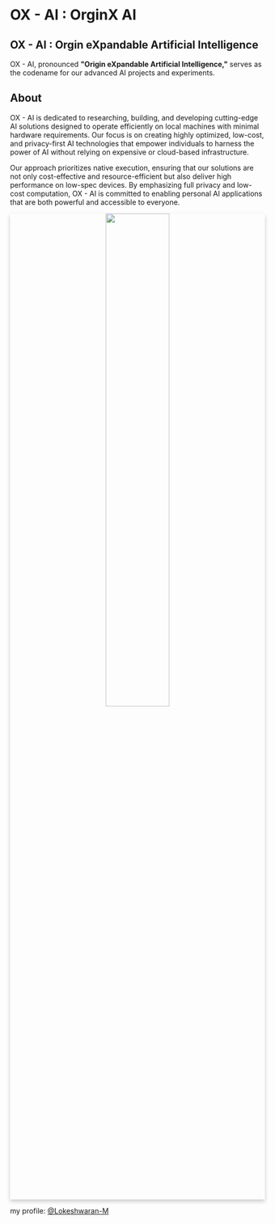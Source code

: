 
# OX - AI  : OrginX AI

## OX - AI : **Orgin eXpandable Artificial Intelligence**

OX - AI, pronounced **"Origin eXpandable Artificial Intelligence,"** serves as the codename for our advanced AI projects and experiments.

## About

OX - AI is dedicated to researching, building, and developing cutting-edge AI solutions designed to operate efficiently on local machines with minimal hardware requirements. Our focus is on creating highly optimized, low-cost, and privacy-first AI technologies that empower individuals to harness the power of AI without relying on expensive or cloud-based infrastructure.

Our approach prioritizes native execution, ensuring that our solutions are not only cost-effective and resource-efficient but also deliver high performance on low-spec devices. By emphasizing full privacy and low-cost computation, OX - AI is committed to enabling personal AI applications that are both powerful and accessible to everyone.


<a  href="https://github.com/ox-ai">
<div align="center" style="box-shadow: 0 4px 8px 0 rgba(0, 0, 0, 0.2);">
<img src="https://github.com/ox-ai/.github/assets/80915494/85e91e19-80a6-443a-a532-eccb3de4de9d" width="50%" height="50%" >
</div>
</a>

my profile:
[@Lokeshwaran-M](https://github.com/Lokeshwaran-M)
